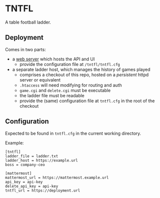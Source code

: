 # TNTFL

A table football ladder.

## Deployment

Comes in two parts:
* a [web server](https://hub.docker.com/r/tredston/tntfl/) which hosts the API and UI
  * provide the configuration file at `/tntfl/tntfl.cfg`
* a separate ladder host, which manages the history of games played
  * comprises a checkout of this repo, hosted on a *persistent* httpd server or equivalent
  * `.htaccess` will need modifying for routing and auth
  * `game.cgi` and `delete.cgi` must be executable
  * the ladder file must be readable
  * provide the (same) configuration file at `tntfl.cfg` in the root of the checkout

## Configuration

Expected to be found in `tntfl.cfg` in the current working directory.

Example:
```
[tntfl]
ladder_file = ladder.txt
ladder_host = https://example.url
boss = company-ceo

[mattermost]
mattermost_url = https://mattermost.example.url
api_key = api-key
delete_api_key = api-key
tntfl_url = https://deployment.url
```
